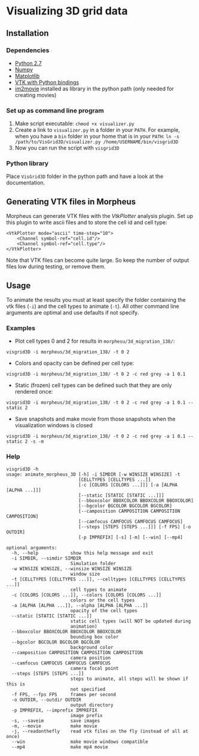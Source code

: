 # Visualizing 3D grid data

## Installation

### Dependencies
- [Python 2.7](https://www.python.org/download/releases/2.7/)
- [Numpy](http://www.numpy.org/)
- [Matplotlib](http://matplotlib.org/)
- [VTK with Python bindings](http://www.vtk.org/)
- [im2movie](https://github.com/margrietpalm/im2movie) installed as library in the python path (only needed for creating movies)

### Set up as command line program
1. Make script executable:
    ```chmod +x visualizer.py```
2. Create a link to `visualizer.py` in a folder in your `PATH`. For example, when you have a `bin` folder in your home
 that is in your `PATH`: `ln -s /path/to/VisGrid3D/visualizer.py /home/USERNAME/bin/visgrid3D`
3. Now you can run the script with `visgrid3D`

### Python library
Place `VisGrid3D` folder in the python path and have a look at the documentation.


## Generating VTK files in Morpheus
Morpheus can generate VTK files with the *VtkPlotter* analysis plugin. Set up this plugin to write ascii files and
 to store the cell id and cell type:

```
<VtkPlotter mode="ascii" time-step="10">
	<Channel symbol-ref="cell.id"/>
	<Channel symbol-ref="cell.type"/>
</VtkPlotter>
```

Note that VTK files can become quite large. So keep the number of output files low during testing, or remove them.


## Usage
To animate the results you must at least specify the folder containing the vtk files (`-i`) and the cell types
to animate (`-t`). All other command line arguments are optimal and use defaults if not specify.

### Examples

- Plot cell types 0 and 2 for results in `morphesu/3d_migration_138/`:

```visgrid3D -i morpheus/3d_migration_138/ -t 0 2```

- Colors and opacity can be defined per cell type:

```visgrid3D -i morpheus/3d_migration_138/ -t 0 2 -c red grey -a 1 0.1```

- Static (frozen) cell types can be defined such that they are only rendered once:

```visgrid3D -i morpheus/3d_migration_138/ -t 0 2 -c red grey -a 1 0.1 --static 2```

- Save snapshots and make movie from those snapshots when the visualization windows is closed

```visgrid3D -i morpheus/3d_migration_138/ -t 0 2 -c red grey -a 1 0.1 --static 2 -s -m```


### Help

```
visgrid3D -h
usage: animate_morpheus_3D [-h] -i SIMDIR [-w WINSIZE WINSIZE] -t
                           [CELLTYPES [CELLTYPES ...]]
                           [-c [COLORS [COLORS ...]]] [-a [ALPHA [ALPHA ...]]]
                           [--static [STATIC [STATIC ...]]]
                           [--bboxcolor BBOXCOLOR BBOXCOLOR BBOXCOLOR]
                           [--bgcolor BGCOLOR BGCOLOR BGCOLOR]
                           [--camposition CAMPOSITION CAMPOSITION CAMPOSITION]
                           [--camfocus CAMFOCUS CAMFOCUS CAMFOCUS]
                           [--steps [STEPS [STEPS ...]]] [-f FPS] [-o OUTDIR]
                           [-p IMPREFIX] [-s] [-m] [--win] [--mp4]

optional arguments:
  -h, --help            show this help message and exit
  -i SIMDIR, --simdir SIMDIR
                        Simulation folder
  -w WINSIZE WINSIZE, --winsize WINSIZE WINSIZE
                        window size
  -t [CELLTYPES [CELLTYPES ...]], --celltypes [CELLTYPES [CELLTYPES ...]]
                        cell types to animate
  -c [COLORS [COLORS ...]], --colors [COLORS [COLORS ...]]
                        colors or the cell types
  -a [ALPHA [ALPHA ...]], --alpha [ALPHA [ALPHA ...]]
                        opacity of the cell types
  --static [STATIC [STATIC ...]]
                        static cell types (will NOT be updated during
                        animation)
  --bboxcolor BBOXCOLOR BBOXCOLOR BBOXCOLOR
                        bounding box color
  --bgcolor BGCOLOR BGCOLOR BGCOLOR
                        background color
  --camposition CAMPOSITION CAMPOSITION CAMPOSITION
                        camera position
  --camfocus CAMFOCUS CAMFOCUS CAMFOCUS
                        camera focal point
  --steps [STEPS [STEPS ...]]
                        steps to animate, all steps will be shown if this is
                        not specified
  -f FPS, --fps FPS     frames per second
  -o OUTDIR, --outdir OUTDIR
                        output directory
  -p IMPREFIX, --imprefix IMPREFIX
                        image prefix
  -s, --saveim          save images
  -m, --movie           make movie
  -j, --readonthefly    read vtk files on the fly (instead of all at once)  
  --win                 make movie windows compatible
  --mp4                 make mp4 movie
```
